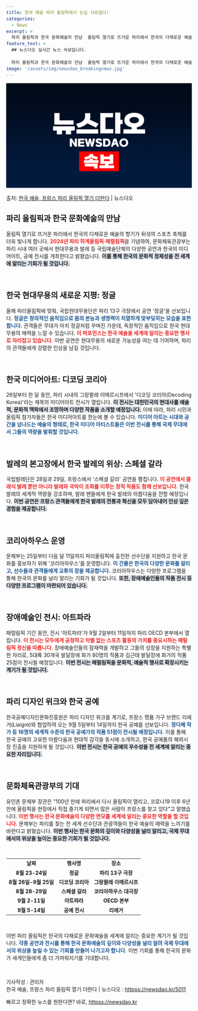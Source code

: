 ```yaml
---
title: 한국 예술 파리 올림픽에서 눈길 사로잡다!
categories:
  - News
excerpt: >
  파리 올림픽과 한국 문화예술의 만남  올림픽 열기로 뜨거운 파리에서 한국의 다채로운 예술의 향기가 뒤섞여 스…
feature_text: >
  ## 뉴스다오 실시간 뉴스 속보입니다.

  파리 올림픽과 한국 문화예술의 만남  올림픽 열기로 뜨거운 파리에서 한국의 다채로운 예술의 향기가 뒤섞여 스…
image: '/assets/img/newsdao_breakingnews.jpg'
---
```


![뉴스다오 속보](/assets/img/newsdao_breakingnews.jpg)

<p>출처: <a href="httpss://newsdao.kr/5011" rel="dofollow">한국 예술, 프랑스 파리 올림픽 열기 더한다</a> | 뉴스다오</p>

<h2 data-ke-size="size26">파리 올림픽과 한국 문화예술의 만남</h2>

<p data-ke-size="size16">올림픽 열기로 뜨거운 파리에서 한국의 다채로운 예술의 향기가 뒤섞여 스포츠 축제를 더욱 빛나게 합니다. <b><span style="color: #ee2323;">2024년 파리 하계올림픽·패럴림픽</span></b>을 기념하여, 문화체육관광부는 파리 시내 여러 곳에서 현대무용과 발레 등 국립예술단체의 다양한 공연과 한국의 미디어아트, 공예 전시를 개최한다고 밝혔습니다. <b><span style="background-color: #21538527;">이를 통해 한국의 문화적 정체성을 전 세계에 알리는 기회가 될 것입니다.</span></b></p>

<p data-ke-size="size16">&nbsp;</p>

<h2 data-ke-size="size26">한국 현대무용의 새로운 지평: 정글</h2>

<p data-ke-size="size16">올해 파리올림픽에 맞춰, 국립현대무용단은 파리 13구 극장에서 공연 '정글'을 선보입니다. <b><span style="color: #1a5490;">정글은 창의적인 움직임으로 몸의 본능과 생명력이 치열하게 맞부딪히는 모습을 표현합니다.</span></b> 관객들은 무대가 마치 정글처럼 꾸며진 가운데, 독창적인 움직임으로 한국 현대무용의 매력을 느낄 수 있습니다. <b><span style="color: #ee2323;">이 퍼포먼스는 한국 예술을 세계에 알리는 중요한 행사로 자리잡고 있습니다.</span></b> 이번 공연은 현대무용의 새로운 가능성을 여는 데 기여하며, 파리의 관객들에게 강렬한 인상을 남길 것입니다.</p>

<p data-ke-size="size16">&nbsp;</p>

<h2 data-ke-size="size26">한국 미디어아트: 디코딩 코리아</h2>

<p data-ke-size="size16">26일부터 한 달 동안, 파리 시내의 그랑팔레 이메르시프에서 '디코딩 코리아(Decoding Korea)'라는 제목의 미디어아트 전시가 열립니다. <b><span style="background-color: #21538527;">이 전시는 대한민국의 현대사를 예술적, 문화적 맥락에서 조망하며 다양한 작품을 소개할 예정입니다.</span></b> 이에 따라, 파리 시민과 올림픽 참가자들은 한국 미디어아트를 한눈에 볼 수 있습니다. <b><span style="color: #1a5490;">미디어 아트는 시대와 공간을 넘나드는 예술의 형태로, 한국 미디어 아티스트들은 이번 전시를 통해 국제 무대에서 그들의 역량을 발휘할 것입니다.</span></b></p>

<p data-ke-size="size16">&nbsp;</p>

<h2 data-ke-size="size26">발레의 본고장에서 한국 발레의 위상: 스페셜 갈라</h2>

<p data-ke-size="size16">국립발레단은 28일과 29일, 프랑스에서 '스페셜 갈라' 공연을 펼칩니다. <b><span style="color: #ee2323;">이 공연에서 클래식 발레 뿐만 아니라 발레와 국악이 조화를 이루는 창작 작품도 함께 선보입니다.</span></b> 한국 발레의 세계적 역량을 강조하며, 발레 팬들에게 한국 발레의 아름다움을 전할 예정입니다. <b><span style="background-color: #21538527;">이번 공연은 프랑스 관객들에게 한국 발레의 전통과 혁신을 모두 담아내어 인상 깊은 경험을 제공합니다.</span></b></p>

<p data-ke-size="size16">&nbsp;</p>

<h2 data-ke-size="size26">코리아하우스 운영</h2>

<p data-ke-size="size16">문체부는 25일부터 다음 달 11일까지 파리올림픽에 출전한 선수단을 지원하고 한국 문화를 홍보하기 위해 '코리아하우스'를 운영합니다. <b><span style="color: #1a5490;">이 건물은 한국의 다양한 문화를 알리고, 선수들과 관객들에게 교류의 장을 제공합니다.</span></b> 코리아하우스는 다양한 프로그램을 통해 한국의 문화를 널리 알리는 기회가 될 것입니다. <b><span style="background-color: #21538527;">또한, 장애예술인들의 작품 전시 등 다양한 프로그램이 마련되어 있습니다.</span></b></p>

<p data-ke-size="size16">&nbsp;</p>

<h2 data-ke-size="size26">장애예술인 전시: 아트파라</h2>

<p data-ke-size="size16">패럴림픽 기간 동안, 전시 '아트파라'가 9월 2일부터 11일까지 파리 OECD 본부에서 열립니다. <b><span style="color: #ee2323;">이 전시는 모두에게 공정하고 차별 없는 스포츠 활동의 가치를 중요시하는 패럴림픽 정신을 따릅니다.</span></b> 장애예술인들의 잠재력을 개발하고 그들의 성장을 지원하는 특별한 자리로, 5대륙 30개국 발달장애 화가 80명의 작품과 김근태 발달장애 화가의 작품 25점이 전시될 예정입니다. <b><span style="background-color: #21538527;">이번 전시는 패럴림픽을 문화적, 예술적 행사로 확장시키는 계기가 될 것입니다.</span></b></p>

<p data-ke-size="size16">&nbsp;</p>

<h2 data-ke-size="size26">파리 디자인 위크와 한국 공예</h2>

<p data-ke-size="size16">한국공예디자인문화진흥원은 파리 디자인 위크를 계기로, 프랑스 명품 가구 브랜드 리에거(Liaigre)와 협업하여 오는 9월 5일부터 14일까지 한국 공예를 선보입니다. <b><span style="color: #1a5490;">정다혜 작가 등 16명의 세계적 수준의 한국 공예가의 작품 51점이 전시될 예정입니다.</span></b> 이를 통해 한국 공예의 고유한 아름다움과 현대적 감각을 동시에 소개하고, 한국 공예품의 해외시장 진출을 지원하게 될 것입니다. <b><span style="background-color: #21538527;">이번 전시는 한국 공예의 우수성을 전 세계에 알리는 중요한 자리입니다.</span></b></p>

<p data-ke-size="size16">&nbsp;</p>

<h2 data-ke-size="size26">문화체육관광부의 기대</h2>

<p data-ke-size="size16">유인촌 문체부 장관은 "100년 만에 파리에서 다시 올림픽이 열리고, 코로나19 이후 6년 만에 올림픽을 현장에서 직접 즐기게 되면서 많은 사람이 프랑스를 찾고 있다"고 말했습니다. <b><span style="color: #ee2323;">이번 행사는 한국 문화예술의 다양한 면모를 세계에 알리는 중요한 역할을 할 것입니다.</span></b> 문체부는 파리를 찾는 전 세계 선수단과 관광객들이 한국 예술의 매력을 느끼기를 바란다고 밝혔습니다. <b><span style="background-color: #21538527;">이번 행사는 한국 문화의 깊이와 다양성을 널리 알리고, 국제 무대에서의 위상을 높이는 중요한 기회가 될 것입니다.</span></b></p>

<p data-ke-size="size16">&nbsp;</p>

<table style="border-collapse: collapse; width: 100%;">
  <tbody>
    <tr style="height: 17px;">
      <td style="text-align: center; height: 17px;"><b>날짜</b></td>
      <td style="text-align: center; height: 17px;"><b>행사명</b></td>
      <td style="text-align: center; height: 17px;"><b>장소</b></td>
    </tr>
    <tr style="height: 17px;">
      <td style="text-align: center; height: 17px;"><b>8월 23-24일</b></td>
      <td style="text-align: center; height: 17px;"><b>정글</b></td>
      <td style="text-align: center; height: 17px;"><b>파리 13구 극장</b></td>
    </tr>
    <tr style="height: 17px;">
      <td style="text-align: center; height: 17px;"><b>8월 26일-9월 25일</b></td>
      <td style="text-align: center; height: 17px;"><b>디코딩 코리아</b></td>
      <td style="text-align: center; height: 17px;"><b>그랑팔레 이메르시프</b></td>
    </tr>
    <tr style="height: 17px;">
      <td style="text-align: center; height: 17px;"><b>8월 28-29일</b></td>
      <td style="text-align: center; height: 17px;"><b>스페셜 갈라</b></td>
      <td style="text-align: center; height: 17px;"><b>코리아하우스 대극장</b></td>
    </tr>
    <tr style="height: 17px;">
      <td style="text-align: center; height: 17px;"><b>9월 2-11일</b></td>
      <td style="text-align: center; height: 17px;"><b>아트파라</b></td>
      <td style="text-align: center; height: 17px;"><b>OECD 본부</b></td>
    </tr>
    <tr style="height: 17px;">
      <td style="text-align: center; height: 17px;"><b>9월 5-14일</b></td>
      <td style="text-align: center; height: 17px;"><b>공예 전시</b></td>
      <td style="text-align: center; height: 17px;"><b>리에거</b></td>
    </tr>
  </tbody>
</table>

<p data-ke-size="size16">&nbsp;</p>

<p data-ke-size="size16">이번 파리 올림픽은 한국의 다채로운 문화예술을 세계에 알리는 중요한 계기가 될 것입니다. <b><span style="color: #1a5490;">각종 공연과 전시를 통해 한국 문화예술의 깊이와 다양성을 널리 알려 국제 무대에서의 위상을 높일 수 있는 기회를 만들어 나가고자 합니다.</span></b> 이번 기회를 통해 한국의 문화가 세계인들에게 좀 더 가까워지기를 기대합니다.</p>

<p data-ke-size="size16">&nbsp;</p>

<p data-ke-size="size16">기사작성 : 관리자<br />
한국 예술, 프랑스 파리 올림픽 열기 더한다 | 뉴스다오  : <a href="httpss://newsdao.kr/5011">httpss://newsdao.kr/5011</a></p> 

빠르고 정확한 뉴스를 원한다면? 바로, <a href="httpss://newsdao.kr" rel="dofollow">httpss://newsdao.kr</a>



